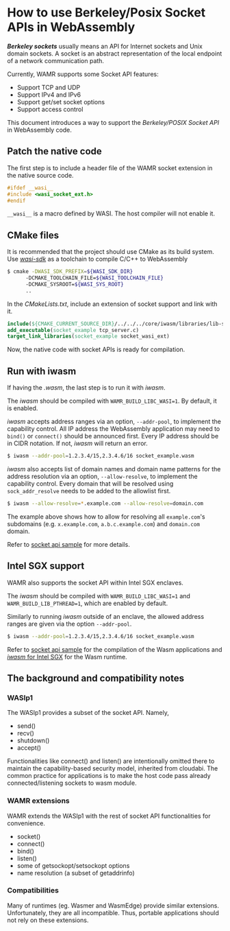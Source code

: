 # How to use Berkeley/Posix Socket APIs in WebAssembly

**_Berkeley sockets_** usually means an API for Internet sockets and Unix domain
sockets. A socket is an abstract representation of the local endpoint of a
network communication path.

Currently, WAMR supports some Socket API features:
- Support TCP and UDP
- Support IPv4 and IPv6
- Support get/set socket options
- Support access control

This document introduces a way to support the _Berkeley/POSIX Socket API_ in
WebAssembly code.

## Patch the native code

The first step is to include a header file of the WAMR socket extension in the
native source code.

```c
#ifdef __wasi__
#include <wasi_socket_ext.h>
#endif
```

`__wasi__` is a macro defined by WASI. The host compiler will not enable it.

## CMake files

It is recommended that the project should use CMake as its build system. Use
[_wasi-sdk_](https://github.com/WebAssembly/wasi-sdk)
as a toolchain to compile C/C++ to WebAssembly

```bash
$ cmake -DWASI_SDK_PREFIX=${WASI_SDK_DIR}
      -DCMAKE_TOOLCHAIN_FILE=${WASI_TOOLCHAIN_FILE}
      -DCMAKE_SYSROOT=${WASI_SYS_ROOT}
      ..
```

In the *CMakeLists.txt*, include an extension of socket support and link with it.

```cmake
include(${CMAKE_CURRENT_SOURCE_DIR}/../../../core/iwasm/libraries/lib-socket/lib_socket_wasi.cmake)
add_executable(socket_example tcp_server.c)
target_link_libraries(socket_example socket_wasi_ext)
```

Now, the native code with socket APIs is ready for compilation.

## Run with iwasm

If having the _.wasm_, the last step is to run it with _iwasm_.

The _iwasm_ should be compiled with `WAMR_BUILD_LIBC_WASI=1`. By default, it is
enabled.

_iwasm_ accepts address ranges via an option, `--addr-pool`, to implement
the capability control. All IP address the WebAssembly application may need to `bind()` or `connect()`
should be announced first. Every IP address should be in CIDR notation. If not, _iwasm_ will return
an error.

```bash
$ iwasm --addr-pool=1.2.3.4/15,2.3.4.6/16 socket_example.wasm
```

_iwasm_ also accepts list of domain names and domain name patterns for the address resolution via an option, `--allow-resolve`, to implement the capability control. Every domain that will be resolved using `sock_addr_resolve` needs to be added to the allowlist first.

```bash
$ iwasm --allow-resolve=*.example.com --allow-resolve=domain.com
```

The example above shows how to allow for resolving all `example.com`'s subdomains (e.g. `x.example.com`, `a.b.c.example.com`) and `domain.com` domain.

Refer to [socket api sample](../samples/socket-api) for more details.

## Intel SGX support

WAMR also supports the socket API within Intel SGX enclaves.

The _iwasm_ should be compiled with `WAMR_BUILD_LIBC_WASI=1` and `WAMR_BUILD_LIB_PTHREAD=1`, which are enabled by default.

Similarly to running _iwasm_ outside of an enclave, the allowed address ranges are given via the option `--addr-pool`.

```bash
$ iwasm --addr-pool=1.2.3.4/15,2.3.4.6/16 socket_example.wasm
```

Refer to [socket api sample](../samples/socket-api) for the compilation of the Wasm applications and [_iwasm_ for Intel SGX](../product-mini/platforms/linux-sgx) for the Wasm runtime.

## The background and compatibility notes

### WASIp1

The WASIp1 provides a subset of the socket API.
Namely,

* send()
* recv()
* shutdown()
* accept()

Functionalities like connect() and listen() are intentionally omitted
there to maintain the capability-based security model, inherited from
cloudabi. The common practice for applications is to make the host code
pass already connected/listening sockets to wasm module.

### WAMR extensions

WAMR extends the WASIp1 with the rest of socket API functionalities
for convenience.

* socket()
* connect()
* bind()
* listen()
* some of getsockopt/setsockopt options
* name resolution (a subset of getaddrinfo)

### Compatibilities

Many of runtimes (eg. Wasmer and WasmEdge) provide similar extensions.
Unfortunately, they are all incompatible. Thus, portable applications
should not rely on these extensions.
